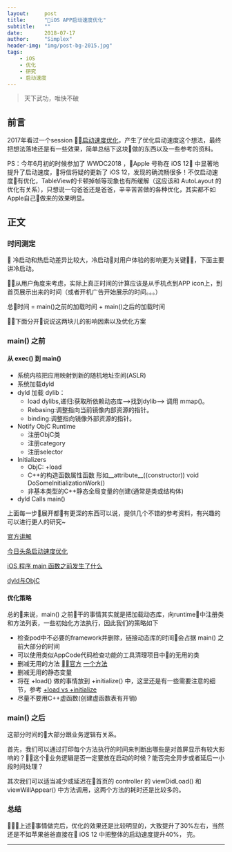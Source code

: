 ```yaml
---
layout:     post
title:      "iOS APP启动速度优化"
subtitle:   ""
date:       2018-07-17
author:     "Simplex"
header-img: "img/post-bg-2015.jpg"
tags:
    - iOS
    - 优化
    - 研究
    - 启动速度
---
```


> 天下武功，唯快不破


## 前言

2017年看过一个session [启动速度优化](https://developer.apple.com/videos/play/wwdc2016/406/)，产生了优化启动速度这个想法，最终把想法落地还是有一些效果，简单总结下这块做的东西以及一些参考的资料。

PS：今年6月初的时候参加了 WWDC2018 ，Apple 号称在 iOS 12 中显著地提升了启动速度，将信将疑的更新了 iOS 12，发现的确流畅很多！不仅启动速度有优化，TableView的卡顿掉帧等现象也有所缓解（这应该和 AutoLayout 的优化有关系），只想说一句爸爸还是爸爸，辛辛苦苦做的各种优化，其实都不如Apple自己做来的效果明显。


## 正文
 
### 时间测定

冷启动和热启动差异比较大，冷启动对用户体验的影响更为关键，下面主要讲冷启动。

从用户角度来考虑，实际上真正时间的计算应该是从手机点到APP icon上，到首页展示出来的时间（或者开机广告开始展示的时间。。。）

总时间 = main()之前的加载时间 + main()之后的加载时间

下面分开说说这两块儿的影响因素以及优化方案

### main() 之前

#### 从 exec() 到 main()
- 系统内核把应用映射到新的随机地址空间(ASLR)
- 系统加载dyld
- dyld 加载 dylib：
    - load dylibs,递归:获取所依赖动态库—>找到dylib—> 调用 mmap()。
    - Rebasing:调整指向当前镜像内部资源的指针。
    - binding:调整指向镜像外部资源的指针。
- Notify ObjC Runtime
    - 注册ObjC类
    - 注册category
    - 注册selector
- Initializers
    - ObjC: +load
    - C++的构造函数属性函数 形如__attribute__((constructor)) void DoSomeInitializationWork()
    - 非基本类型的C++静态全局变量的创建(通常是类或结构体)
- dyld Calls main() 

上面每一步展开都有更深的东西可以说，提供几个不错的参考资料，有兴趣的可以进行更人的研究~

[官方讲解](https://developer.apple.com/videos/play/wwdc2016/406/)

[今日头条启动速度优化](https://techblog.toutiao.com/2017/01/17/iosspeed/)

[iOS 程序 main 函数之前发生了什么](https://blog.sunnyxx.com/2014/08/30/objc-pre-main/)

[dyld与ObjC](https://blog.cnbluebox.com/blog/2017/06/20/dyldyu-objc/)

#### 优化策略

总的来说，main() 之前干的事情其实就是把加载动态库，向runtime中注册类和方法列表，一些初始化方法执行，因此我们的策略如下

- 检查pod中不必要的framework并删除，链接动态库的时间会占据 main() 之前大部分的时间
- 可以使用类似AppCode代码检查功能的工具清理项目中的无用的类
- 删减无用的方法 [官方](https://developer.apple.com/library/archive/documentation/ToolsLanguages/Conceptual/Xcode_Overview/CheckingCodeCoverage.html) [一个方法](https://stackoverflow.com/questions/35233564/how-to-find-unused-code-in-xcode-7#comment58182394_35233564)
- 删减无用的静态变量 
- 将在 +load() 做的事情放到 +initialize() 中，这里还是有一些需要注意的细节，参考 [+load vs +initialize](http://blog.leichunfeng.com/blog/2015/05/02/objective-c-plus-load-vs-plus-initialize/)
- 尽量不要用C++虚函数(创建虚函数表有开销)

### main() 之后

这部分时间的大部分跟业务逻辑有关系。

首先，我们可以通过打印每个方法执行的时间来判断出哪些是对首屏显示有较大影响的？这个业务逻辑是否一定要放在启动的时候？能否完全异步或者延后一小段时间处理？

其次我们可以适当减少或延迟在首页的 controller 的 viewDidLoad() 和 viewWillAppear() 中方法调用，这两个方法的耗时还是比较多的。

### 总结

上述事情做完后，优化的效果还是比较明显的，大致提升了30%左右，当然还是不如苹果爸爸直接在 iOS 12 中把整体的启动速度提升40%， 完。

---
